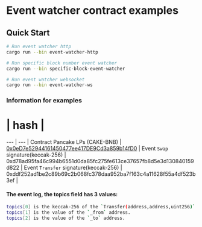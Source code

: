 # Event watcher contract examples

## Quick Start

```bash
# Run event watcher http
cargo run --bin event-watcher-http

# Run specific block number event watcher
cargo run --bin specific-block-event-watcher

# Run event watcher websocket
cargo run --bin event-watcher-ws
```

### Information for examples

 # | hash |
--- | --- |
Contract Pancake LPs (CAKE-BNB) | [0x0eD7e52944161450477ee417DE9Cd3a859b14fD0](https://bscscan.com/address/0x0eD7e52944161450477ee417DE9Cd3a859b14fD0) |
Event `Swap` signature(keccak-256) | 0xd78ad95fa46c994b6551d0da85fc275fe613ce37657fb8d5e3d130840159d822 |
Event `Transfer` signature(keccak-256) | 0xddf252ad1be2c89b69c2b068fc378daa952ba7f163c4a11628f55a4df523b3ef |

#### The event log, the topics field has 3 values:

```bash
topics[0] is the keccak-256 of the `Transfer(address,address,uint256)` canonical signature.
topics[1] is the value of the `_from` address.
topics[2] is the value of the `_to` address.
```